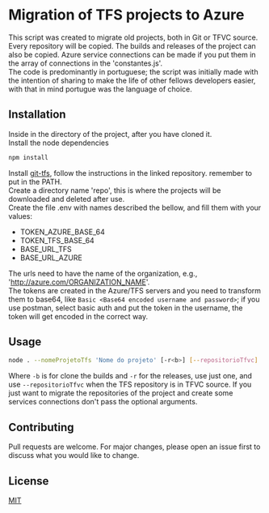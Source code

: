# Migration of TFS projects to Azure

This script was created to migrate old projects, both in Git or TFVC source. Every repository will be copied. The builds and releases of the project can also be copied. Azure service connections can be made if you put them in the array of connections in the 'constantes.js'.  
The code is predominantly in portuguese; the script was initially made with the intention of sharing to make the life of other fellows developers easier, with that in mind portugue was the language of choice.   

## Installation

Inside in the directory of the project, after you have cloned it.  
Install the node dependencies

```bash
npm install
```

Install [git-tfs](https://github.com/git-tfs/git-tfs), follow the instructions in the linked repository. remember to put in the PATH.  
Create a directory name 'repo', this is where the projects will be downloaded and deleted after use.  
Create the file .env with names described the bellow, and fill them with your values:

- TOKEN_AZURE_BASE_64
- TOKEN_TFS_BASE_64
- BASE_URL_TFS
- BASE_URL_AZURE

The urls need to have the name of the organization, e.g., 'http://azure.com/ORGANIZATION_NAME'.  
The tokens are created in the Azure/TFS servers and you need to transform them to base64, like `Basic <Base64 encoded username and password>`; if you use postman, select basic auth and put the token in the username, the token will get encoded in the correct way.

## Usage
```bash
node . --nomeProjetoTfs 'Nome do projeto' [-r<b>] [--repositorioTfvc]
```
Where `-b` is for clone the builds and `-r` for the releases, use just one, and use `--repositorioTfvc` when the TFS repository is in TFVC source.
If you just want to migrate the repositories of the project and create some services connections don't pass the optional arguments.

## Contributing

Pull requests are welcome. For major changes, please open an issue first to discuss what you would like to change.

## License

[MIT](https://choosealicense.com/licenses/mit/)
